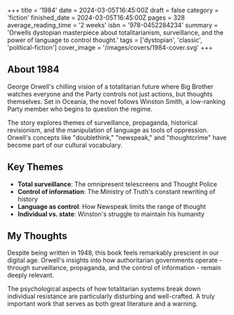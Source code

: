 +++
title = '1984'
date = 2024-03-05T16:45:00Z
draft = false
category = 'fiction'
finished_date = 2024-03-05T16:45:00Z
pages = 328
average_reading_time = '2 weeks'
isbn = '978-0452284234'
summary = 'Orwells dystopian masterpiece about totalitarianism, surveillance, and the power of language to control thought.'
tags = ['dystopian', 'classic', 'political-fiction']
cover_image = '/images/covers/1984-cover.svg'
+++

## About 1984

George Orwell's chilling vision of a totalitarian future where Big Brother watches everyone and the Party controls not just actions, but thoughts themselves. Set in Oceania, the novel follows Winston Smith, a low-ranking Party member who begins to question the regime.

The story explores themes of surveillance, propaganda, historical revisionism, and the manipulation of language as tools of oppression. Orwell's concepts like "doublethink," "newspeak," and "thoughtcrime" have become part of our cultural vocabulary.

## Key Themes

- **Total surveillance**: The omnipresent telescreens and Thought Police
- **Control of information**: The Ministry of Truth's constant rewriting of history
- **Language as control**: How Newspeak limits the range of thought
- **Individual vs. state**: Winston's struggle to maintain his humanity

## My Thoughts

Despite being written in 1948, this book feels remarkably prescient in our digital age. Orwell's insights into how authoritarian governments operate - through surveillance, propaganda, and the control of information - remain deeply relevant.

The psychological aspects of how totalitarian systems break down individual resistance are particularly disturbing and well-crafted. A truly important work that serves as both great literature and a warning.